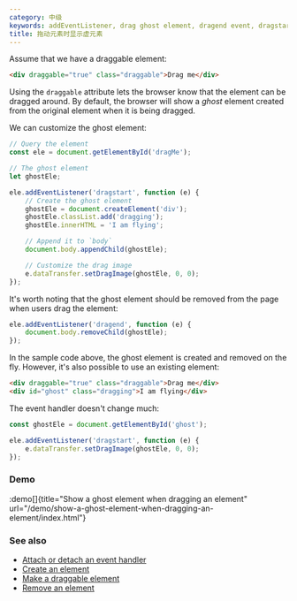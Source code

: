 ```yaml
---
category: 中级
keywords: addEventListener, drag ghost element, dragend event, dragstart event, setDragImage
title: 拖动元素时显示虚元素
---
```


Assume that we have a draggable element:

```html
<div draggable="true" class="draggable">Drag me</div>
```

Using the `draggable` attribute lets the browser know that the element can be dragged around. By default, the browser will show a _ghost_ element created from the original element when it is being dragged.

We can customize the ghost element:

```js
// Query the element
const ele = document.getElementById('dragMe');

// The ghost element
let ghostEle;

ele.addEventListener('dragstart', function (e) {
    // Create the ghost element
    ghostEle = document.createElement('div');
    ghostEle.classList.add('dragging');
    ghostEle.innerHTML = 'I am flying';

    // Append it to `body`
    document.body.appendChild(ghostEle);

    // Customize the drag image
    e.dataTransfer.setDragImage(ghostEle, 0, 0);
});
```

It's worth noting that the ghost element should be removed from the page when users drag the element:

```js
ele.addEventListener('dragend', function (e) {
    document.body.removeChild(ghostEle);
});
```

In the sample code above, the ghost element is created and removed on the fly. However, it's also possible to use an existing element:

```html
<div draggable="true" class="draggable">Drag me</div>
<div id="ghost" class="dragging">I am flying</div>
```

The event handler doesn't change much:

```js
const ghostEle = document.getElementById('ghost');

ele.addEventListener('dragstart', function (e) {
    e.dataTransfer.setDragImage(ghostEle, 0, 0);
});
```

### Demo

:demo[]{title="Show a ghost element when dragging an element" url="/demo/show-a-ghost-element-when-dragging-an-element/index.html"}

### See also

-   [Attach or detach an event handler](/attach-or-detach-an-event-handler)
-   [Create an element](/create-an-element)
-   [Make a draggable element](/make-a-draggable-element)
-   [Remove an element](/remove-an-element)
